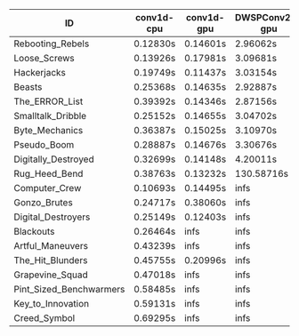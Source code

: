 |ID|conv1d-cpu|conv1d-gpu|DWSPConv2D-gpu|gemm-gpu|avg|
|-|-|-|-|-|-|
|Rebooting_Rebels|0.12830s|0.14601s|2.96062s|1.75480s|1.24744s|
|Loose_Screws|0.13926s|0.17981s|3.09681s|1.79829s|1.30354s|
|Hackerjacks|0.19749s|0.11437s|3.03154s|1.89495s|1.30959s|
|Beasts|0.25368s|0.14635s|2.92887s|1.91522s|1.31103s|
|The_ERROR_List|0.39392s|0.14346s|2.87156s|1.90412s|1.32827s|
|Smalltalk_Dribble|0.25152s|0.14655s|3.04702s|1.90954s|1.33866s|
|Byte_Mechanics|0.36387s|0.15025s|3.10970s|1.92385s|1.38692s|
|Pseudo_Boom|0.28887s|0.14676s|3.30676s|1.94085s|1.42081s|
|Digitally_Destroyed|0.32699s|0.14148s|4.20011s|2.51155s|1.79503s|
|Rug_Heed_Bend|0.38763s|0.13232s|130.58716s|4.42289s|33.88250s|
|Computer_Crew|0.10693s|0.14495s|infs|4.44376s|infs|
|Gonzo_Brutes|0.24717s|0.38060s|infs|4.42935s|infs|
|Digital_Destroyers|0.25149s|0.12403s|infs|1.97657s|infs|
|Blackouts|0.26464s|infs|infs|1.76422s|infs|
|Artful_Maneuvers|0.43239s|infs|infs|4.48958s|infs|
|The_Hit_Blunders|0.45755s|0.20996s|infs|1.91946s|infs|
|Grapevine_Squad|0.47018s|infs|infs|4.48370s|infs|
|Pint_Sized_Benchwarmers|0.58485s|infs|infs|4.50133s|infs|
|Key_to_Innovation|0.59131s|infs|infs|4.52900s|infs|
|Creed_Symbol|0.69295s|infs|infs|4.51327s|infs|
